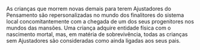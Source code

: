 ﻿As crianças que morrem novas demais para terem Ajustadores do Pensamento são repersonalizadas no mundo dos finalitores do sistema local concomitantemente com a chegada de um dos seus progenitores nos mundos das mansões. Uma criança adquire entidade física com o nascimento mortal, mas, em matéria de sobrevivência, todas as crianças sem Ajustadores são consideradas como ainda ligadas aos seus pais.
